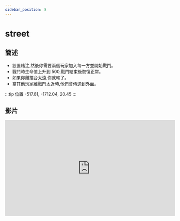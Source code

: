 ```yaml
---
sidebar_position: 8
---
```


# street

## 簡述

- 設置賭注,然後你需要兩個玩家加入每一方並開始戰鬥。
- 戰鬥時生命值上升到 500,戰鬥結束後恢復正常。
- 如果你離擂台太遠,你就輸了。
- 當其他玩家離戰鬥太近時,他們會傳送到外面。

:::tip 位置
-517.61, -1712.04, 20.45
:::

## 影片

<iframe width="560" height="315" src="https://www.youtube.com/embed/VRCbe0yz6ek" title="YouTube video player" frameborder="0" allow="accelerometer; autoplay; clipboard-write; encrypted-media; gyroscope; picture-in-picture" allowfullscreen></iframe>
